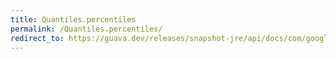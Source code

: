 ```yaml
---
title: Quantiles.percentiles
permalink: /Quantiles.percentiles/
redirect_to: https://guava.dev/releases/snapshot-jre/api/docs/com/google/common/math/Quantiles.html#percentiles--
---
```

